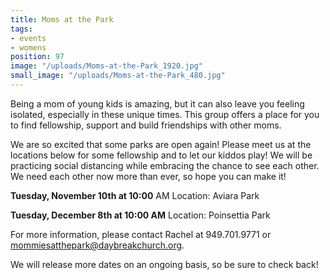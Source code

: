 ```yaml
---
title: Moms at the Park
tags:
- events
- womens
position: 97
image: "/uploads/Moms-at-the-Park_1920.jpg"
small_image: "/uploads/Moms-at-the-Park_480.jpg"
---
```


Being a mom of young kids is amazing, but it can also leave you feeling isolated, especially in these unique times. This group offers a place for you to find fellowship, support and build friendships with other moms. 

We are so excited that some parks are open again!  Please meet us at the locations below for some fellowship and to let our kiddos play!  We will be practicing social distancing while embracing the chance to see each other. We need each other now more than ever, so hope you can make it!

**Tuesday, November 10th at 10:00** AM Location: Aviara Park

**Tuesday, December 8th at 10:00 AM** Location: Poinsettia Park

For more information, please contact Rachel at 949.701.9771 
or mommiesatthepark@daybreakchurch.org.
 
We will release more dates on an ongoing basis, so be sure to check back!